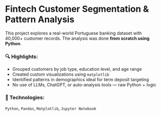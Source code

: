 # Fintech Customer Segmentation & Pattern Analysis

This project explores a real-world Portuguese banking dataset with 40,000+ customer records. The analysis was done **from scratch using Python**.

### 🔍 Highlights:
- Grouped customers by job type, education level, and age range
- Created custom visualizations using `matplotlib`
- Identified patterns in demographics ideal for term deposit targeting
- No use of LLMs, ChatGPT, or auto-analysis tools — raw Python + logic

### 📁 Technologies:
`Python`, `Pandas`, `Matplotlib`, `Jupyter Notebook`
